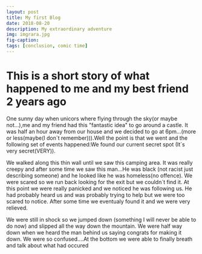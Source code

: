 ```yaml
---
layout: post
title: My first Blog
date: 2018-08-20
description: My extraordinary adventure
img: imgrara.jpg
fig-caption: 
tags: [conclusion, comic time]
---
```


# This is a short story of what happened to me and my best friend 2 years ago
One sunny day when unicors where flying through the sky(or maybe not...),me and my friend had this "fantastic idea" to go around a castle. It was half an hour away from our house and we decided to go at 6pm...(more or less(maybe(I don´t remember))).Well the point is that we went and the following set of events happened:We found our current secret spot (It´s very secret(VERY)).

We walked along this thin wall until we saw this camping area. It was really creepy and after some time we saw this man...He was black (not racist just describing someone) and he looked like he was homeless(no offence). We were scared so we run back looking for the exit but we couldn´t find it. At this point we were really panicked and we noticed he was following us. He had probably heard us and was probably trying to help but we were too scared to notice. After some time we eventualy found it and we were very relieved.

We were still in shock so we jumped down (something I will never be able to do now) and slipped all the way down the mountain. We were half way down when we heard the man behind us saying congrats for making it down. We were so confused....At the bottom we were able to finally  breath and talk about what had occured
